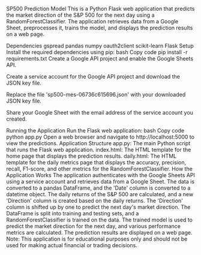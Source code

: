 SP500 Prediction Model
This is a Python Flask web application that predicts the market direction of the S&P 500 for the next day using a RandomForestClassifier. The application retrieves data from a Google Sheet, preprocesses it, trains the model, and displays the prediction results on a web page.

Dependencies
gspread
pandas
numpy
oauth2client
scikit-learn
Flask
Setup
Install the required dependencies using pip:
bash
Copy code
pip install -r requirements.txt
Create a Google API project and enable the Google Sheets API.

Create a service account for the Google API project and download the JSON key file.

Replace the file 'sp500-mes-06736c615696.json' with your downloaded JSON key file.

Share your Google Sheet with the email address of the service account you created.

Running the Application
Run the Flask web application:
bash
Copy code
python app.py
Open a web browser and navigate to http://localhost:5000 to view the predictions.
Application Structure
app.py: The main Python script that runs the Flask web application.
index.html: The HTML template for the home page that displays the prediction results.
daily.html: The HTML template for the daily metrics page that displays the accuracy, precision, recall, F1-score, and other metrics for the RandomForestClassifier.
How the Application Works
The application authenticates with the Google Sheets API using a service account and retrieves data from a Google Sheet.
The data is converted to a pandas DataFrame, and the 'Date' column is converted to a datetime object.
The daily returns of the S&P 500 are calculated, and a new 'Direction' column is created based on the daily returns.
The 'Direction' column is shifted up by one to predict the next day's market direction.
The DataFrame is split into training and testing sets, and a RandomForestClassifier is trained on the data.
The trained model is used to predict the market direction for the next day, and various performance metrics are calculated.
The prediction results are displayed on a web page.
Note: This application is for educational purposes only and should not be used for making actual financial or trading decisions.
